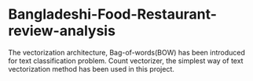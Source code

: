 # Bangladeshi-Food-Restaurant-review-analysis
The vectorization architecture, Bag-of-words(BOW) has been introduced for text classification problem. Count vectorizer, the simplest way of text vectorization method has been used in this project. 
